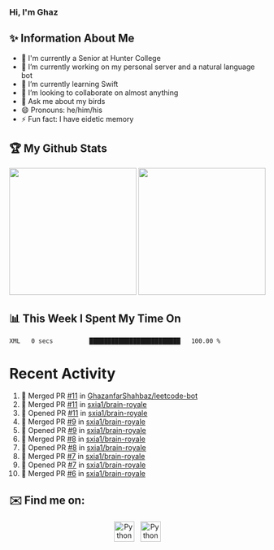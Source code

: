 ### Hi, I'm Ghaz

<!--
**GhazanfarShahbaz/GhazanfarShahbaz** is a ✨ _special_ ✨ repository because its `README.md` (this file) appears on your GitHub profile.

Here are some ideas to get you started:
-->

## ✨ Information About Me 
- 🏫 I'm currently a Senior at Hunter College 
- 🔭 I’m currently working on my personal server and a natural language bot
- 🌱 I’m currently learning Swift 
- 👯 I’m looking to collaborate on almost anything
- 💬 Ask me about my birds
- 😄 Pronouns: he/him/his
- ⚡ Fun fact: I have eidetic memory


## 🏆 My Github Stats
<div>
    <img height="250em" src="https://github-readme-stats.vercel.app/api?username=GhazanfarShahbaz&theme=tokyonight&show_icons=true&hide_border=true&&count_private=true&include_all_commits=true" />
    <img height="250em" src="https://github-readme-stats.vercel.app/api/top-langs/?username=GhazanfarShahbaz&theme=tokyonight&show_icons=true&hide_border=true&&count_private=true&include_all_commits=true" />
</div>

## 📊 This Week I Spent My Time On
<!--START_SECTION:waka-->

```text
XML   0 secs          █████████████████████████   100.00 %
```

<!--END_SECTION:waka-->

#  Recent Activity 
<!--START_SECTION:activity-->
1. 🎉 Merged PR [#11](https://github.com/GhazanfarShahbaz/leetcode-bot/pull/11) in [GhazanfarShahbaz/leetcode-bot](https://github.com/GhazanfarShahbaz/leetcode-bot)
2. 🎉 Merged PR [#11](https://github.com/sxia1/brain-royale/pull/11) in [sxia1/brain-royale](https://github.com/sxia1/brain-royale)
3. 💪 Opened PR [#11](https://github.com/sxia1/brain-royale/pull/11) in [sxia1/brain-royale](https://github.com/sxia1/brain-royale)
4. 🎉 Merged PR [#9](https://github.com/sxia1/brain-royale/pull/9) in [sxia1/brain-royale](https://github.com/sxia1/brain-royale)
5. 💪 Opened PR [#9](https://github.com/sxia1/brain-royale/pull/9) in [sxia1/brain-royale](https://github.com/sxia1/brain-royale)
6. 🎉 Merged PR [#8](https://github.com/sxia1/brain-royale/pull/8) in [sxia1/brain-royale](https://github.com/sxia1/brain-royale)
7. 💪 Opened PR [#8](https://github.com/sxia1/brain-royale/pull/8) in [sxia1/brain-royale](https://github.com/sxia1/brain-royale)
8. 🎉 Merged PR [#7](https://github.com/sxia1/brain-royale/pull/7) in [sxia1/brain-royale](https://github.com/sxia1/brain-royale)
9. 💪 Opened PR [#7](https://github.com/sxia1/brain-royale/pull/7) in [sxia1/brain-royale](https://github.com/sxia1/brain-royale)
10. 🎉 Merged PR [#6](https://github.com/sxia1/brain-royale/pull/6) in [sxia1/brain-royale](https://github.com/sxia1/brain-royale)
<!--END_SECTION:activity-->



## ✉️ Find me on:
<p align="center">
    <a href="https://www.linkedin.com/in/ghazanfarshahbaz/" target="_blank" rel="noopener noreferrer"> <img src="https://cdn.jsdelivr.net/npm/simple-icons@v3/icons/linkedin.svg" alt="Python" height="40" style="vertical-align:top; margin:4px"></a>
    <a href="mailto:ghazanfarshahbaz2409@gmail.com"> <img src="https://cdn.jsdelivr.net/npm/simple-icons@v3/icons/gmail.svg" alt="Python" height="40" style="vertical-align:top; margin:4px"></a>
</p>

<!-- Themes:
https://github.com/anuraghazra/github-readme-stats/blob/master/themes/README.md -->
